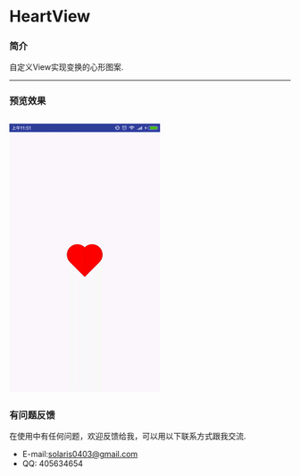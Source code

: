 # HeartView
### 简介
自定义View实现变换的心形图案.   
***
### 预览效果
![HeartView](https://github.com/solaris0403/HeartView/blob/master/app/screenshot/heartview.gif?raw=true)  
---
### 有问题反馈
在使用中有任何问题，欢迎反馈给我，可以用以下联系方式跟我交流.
* E-mail:solaris0403@gmail.com
* QQ: 405634654
